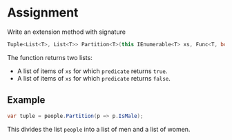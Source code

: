 # Assignment

Write an extension method with signature

```csharp
Tuple<List<T>, List<T>> Partition<T>(this IEnumerable<T> xs, Func<T, bool> predicate)
```

The function returns two lists:

* A list of items of `xs` for which `predicate` returns `true`.
* A list of items of `xs` for which `predicate` returns `false`.

## Example

```csharp
var tuple = people.Partition(p => p.IsMale);
```

This divides the list `people` into a list of men and a list of women.
